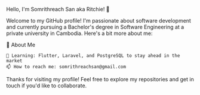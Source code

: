 Hello, I'm Somrithreach San aka Ritchie! 👋

Welcome to my GitHub profile! I'm passionate about software development and currently pursuing a Bachelor's degree in Software Engineering at a private university in Cambodia. Here's a bit more about me:

🌟 About Me

    🌱 Learning: Flutter, Laravel, and PostgreSQL to stay ahead in the market
    📫 How to reach me: somrithreachsan@gmail.com

Thanks for visiting my profile! Feel free to explore my repositories and get in touch if you'd like to collaborate.
